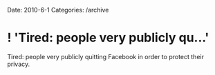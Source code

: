 Date: 2010-6-1
Categories: /archive

# ! 'Tired: people very publicly qu...'

Tired: people very publicly quitting Facebook in order to protect their privacy.
